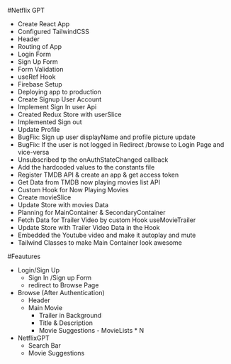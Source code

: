 #Netflix GPT

- Create React App
- Configured TailwindCSS
- Header
- Routing of App
- Login Form
- Sign Up Form
- Form Validation
- useRef Hook
- Firebase Setup
- Deploying app to production
- Create Signup User Account
- Implement Sign In user Api
- Created Redux Store with userSlice
- Implemented Sign out
- Update Profile
- BugFix: Sign up user displayName and profile picture update
- BugFix: If the user is not logged in Redirect /browse to Login Page and vice-versa
- Unsubscribed tp the onAuthStateChanged callback
- Add the hardcoded values to the constants file
- Register TMDB API & create an app & get access token
- Get Data from TMDB now playing movies list API
- Custom Hook for Now Playing Movies
- Create movieSlice
- Update Store with movies Data
- Planning for MainContainer & SecondaryContainer
- Fetch Data for Trailer Video by custom Hook useMovieTrailer
- Update Store with Trailer Video Data in the Hook
- Embedded the Youtube video and make it autoplay and mute
- Tailwind Classes to make Main Container look awesome


#Feautures
- Login/Sign Up
    - Sign In /Sign up Form
    - redirect to Browse Page
- Browse (After Authentication)
    - Header
    - Main Movie
         - Trailer in Background
         - Title & Description
         - Movie Suggestions
                - MovieLists * N
- NetflixGPT
    - Search Bar
    - Movie Suggestions